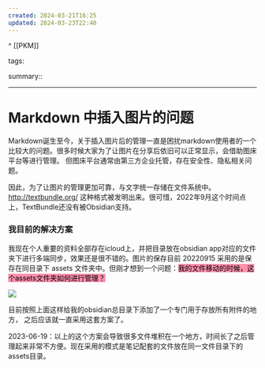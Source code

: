 ```yaml
---
created: 2024-03-21T16:25
updated: 2024-03-23T22:40
---
```

^ [[PKM]] 

tags: 

summary:: 

---

# Markdown 中插入图片的问题

Markdown诞生至今，关于插入图片后的管理一直是困扰markdown使用者的一个比较大的问题。很多时候大家为了让图片在分享后依旧可以正常显示，会借助图床平台等进行管理。 但图床平台通常由第三方企业托管，存在安全性、隐私相关问题。

因此，为了让图片的管理更加可靠，与文字统一存储在文件系统中。 http://textbundle.org/ 这种格式被发明出来。很可惜，2022年9月这个时间点上，TextBundle还没有被Obsidian支持。 

### 我目前的解决方案 

我现在个人重要的资料全部存在icloud上，并把目录放在obsidian app对应的文件夹下进行多端同步，效果还是很不错的。图片的保存目前 20220915 采用的是保存在同目录下 assets 文件夹中。但刚才想到一个问题：<mark style="background: #FF5582A6;">我的文件移动的时候，这个assets文件夹如何进行管理？ </mark>

![](Pasted%20image%2020220915190503.png)

目前按照上面这样给我的obsidian总目录下添加了一个专门用于存放所有附件的地方， 之后应该就一直采用这套方案了。  

2023-06-19：以上的这个方案会导致很多文件堆积在一个地方，时间长了之后管理起来非常不方便。现在采用的模式是笔记配套的文件放在同一文件目录下的assets目录。



